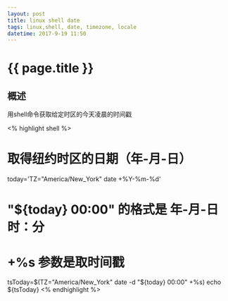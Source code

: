 ```yaml
---
layout: post
title: linux shell date
tags: linux,shell, date, timezone, locale
datetime: 2017-9-19 11:50
---
```


{{ page.title }}
================

## 概述
用shell命令获取给定时区的今天凌晨的时间戳

<% highlight shell %>
# 取得纽约时区的日期（年-月-日）
today='TZ="America/New_York" date +%Y-%m-%d'
# "${today} 00:00" 的格式是 年-月-日 时：分
# +%s 参数是取时间戳
tsToday=$(TZ="America/New_York" date -d "${today} 00:00" +%s)
echo ${tsToday}
<% endhighlight %>
